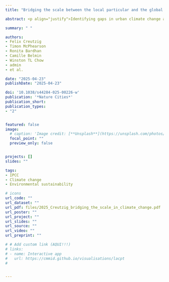 ```yaml
---
title: "Bridging the scale between the local particular and the global universal in climate change assessments of cities"

abstract: <p align="justify">Identifying gaps in urban climate change assessment is crucial for developing the new Intergovernmental Panel on Climate Change (IPCC) special report on cities. To bridge the gap between the understanding of local interventions and global climate goals, we call for the strengthening of assessment tools such as urban typologies, case study synthesis and big geospatial data studies. We sort research gaps into five overarching themes. (1) urban form, (2) data and artificial intelligence, (3) policies and governance, (4) system transformation and (5) potentials, costs and losses. Using these methods for categorizing and analyzing cities based on shared characteristics will enable the tailoring and scaling of local climate solutions to global contexts.</p>

summary: " "

authors:
- Felix Creutzig 
- Timon McPhearson
- Ronita Bardhan
- Camille Belmin 
- Winston TL Chow
- admin
- et al.

date: "2025-04-23"
publishDate: "2025-04-23"

doi: '10.1038/s44284-025-00226-w'
publication: '*Nature Cities*'
publication_short:
publication_types:
- "2"


featured: false
image:
  # caption: 'Image credit: [**Unsplash**](https://unsplash.com/photos/jdD8gXaTZsc)'
  focal_point: ""
  preview_only: false


projects: []
slides: ""

tags:
- IPCC
- Climate change
- Environmental sustainability

# icons
url_code: ""
url_dataset: ""
url_pdf: files/2025_Creutzig_bridging_the_scale_in_climate_change.pdf
url_poster: ""
url_project: ""
url_slides: ""
url_source: ""
url_video: ""
url_preprint: ""

# # Add custom link (AQUI!!!)
# links:
# - name: Interactive app
#   url: https://cmmid.github.io/visualisations/lacpt
# 


---
```


